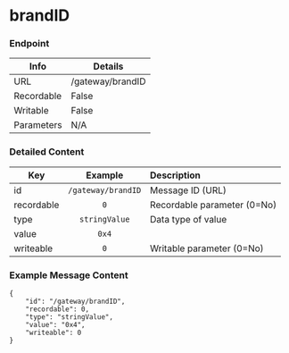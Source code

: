 # brandID



### Endpoint

| Info  | Details |
| ------------- | ------------- |
| URL   | /gateway/brandID   |
| Recordable   | False   |
| Writable   | False   |
| Parameters  | N/A |

### Detailed Content

|  Key  | Example | Description |
| ------------- | :------: | :------------------------------ |
|  id | `/gateway/brandID` | Message ID (URL) |
|  recordable | `0` | Recordable parameter (0=No) |
|  type | `stringValue` | Data type of value |
|  value | `0x4` |  |
|  writeable | `0` | Writable parameter (0=No) |



### Example Message Content
```
{
    "id": "/gateway/brandID",
    "recordable": 0,
    "type": "stringValue",
    "value": "0x4",
    "writeable": 0
}
```
